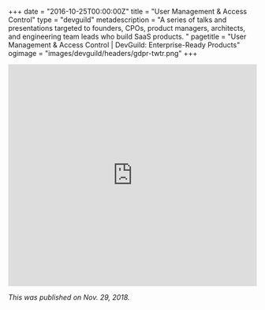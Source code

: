 +++
date = "2016-10-25T00:00:00Z"
title = "User Management & Access Control"
type = "devguild"
metadescription = "A series of talks and presentations targeted to founders, CPOs, product managers, architects, and engineering team leads who build SaaS products. "
pagetitle = "User Management & Access Control | DevGuild: Enterprise-Ready Products"
ogimage = "images/devguild/headers/gdpr-twtr.png"
+++

<iframe width="100%" height="450px" src="https://www.youtube.com/embed/tCpqTY2rpxk" frameborder="0" allow="accelerometer; autoplay; encrypted-media; gyroscope; picture-in-picture" allowfullscreen></iframe>

*This was published on Nov. 29, 2018.*
